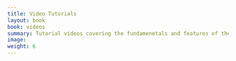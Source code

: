 ```yaml
---
title: Video Tutorials
layout: book
book: videos
summary: Tutorial videos covering the fundamenetals and features of the Form.io platform.
image:
weight: 6
---
```

